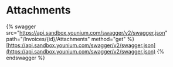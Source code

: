 # Attachments

{% swagger src="https://api.sandbox.younium.com/swagger/v2/swagger.json" path="/Invoices/{id}/Attachments" method="get" %}
[https://api.sandbox.younium.com/swagger/v2/swagger.json](https://api.sandbox.younium.com/swagger/v2/swagger.json)
{% endswagger %}
